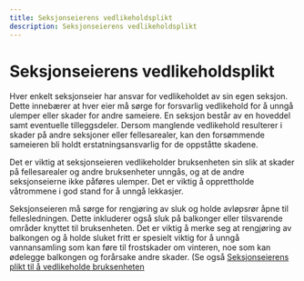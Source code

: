 ```yaml
---
title: Seksjonseierens vedlikeholdsplikt
description: Seksjonseierens vedlikeholdsplikt
---
```


# Seksjonseierens vedlikeholdsplikt

Hver enkelt seksjonseier har ansvar for vedlikeholdet av sin egen seksjon. Dette innebærer at hver eier må sørge for forsvarlig vedlikehold for å unngå ulemper eller skader for andre sameiere. En seksjon består av en hoveddel samt eventuelle tilleggsdeler. Dersom manglende vedlikehold resulterer i skader på andre seksjoner eller fellesarealer, kan den forsømmende sameieren bli holdt erstatningsansvarlig for de oppståtte skadene.

Det er viktig at seksjonseieren vedlikeholder bruksenheten sin slik at skader på fellesarealer og andre bruksenheter unngås, og at de andre seksjonseierne ikke påføres ulemper. Det er viktig å opprettholde våtrommene i god stand for å unngå lekkasjer.

Seksjonseieren må sørge for rengjøring av sluk og holde avløpsrør åpne til fellesledningen. Dette inkluderer også sluk på balkonger eller tilsvarende områder knyttet til bruksenheten. Det er viktig å merke seg at rengjøring av balkongen og å holde sluket fritt er spesielt viktig for å unngå vannansamling som kan føre til frostskader om vinteren, noe som kan ødelegge balkongen og forårsake andre skader. (Se også [Seksjonseierens plikt til å vedlikeholde bruksenheten](./vedtekter#_5-vedlikehold)
